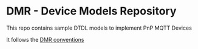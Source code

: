 # DMR - Device Models Repository

This repo contains sample DTDL models to implement PnP MQTT Devices

It follows the [DMR conventions](https://github.com/Azure/iot-plugandplay-models-tools/wiki/Resolution-Convention)



